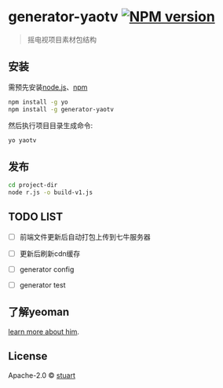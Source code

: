 # generator-yaotv [![NPM version][npm-image]][npm-url] 
> 摇电视项目素材包结构

## 安装

需预先安装[node.js](https://nodejs.org/)、[npm](https://www.npmjs.com/)

```bash
npm install -g yo
npm install -g generator-yaotv
```

然后执行项目目录生成命令:

```bash
yo yaotv
```

## 发布
```bash
cd project-dir
node r.js -o build-v1.js
```

## TODO LIST
- [ ] 前端文件更新后自动打包上传到七牛服务器
- [ ] 更新后刷新cdn缓存
- [ ] generator config
- [ ] generator test


## 了解yeoman

[learn more about him](http://yeoman.io/).

## License

Apache-2.0 © [stuart](http://www.shizuwu.cn)

[npm-image]: https://badge.fury.io/js/generator-yaotv.svg
[npm-url]: https://npmjs.org/package/generator-yaotv
